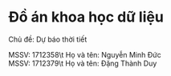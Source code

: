 # Đồ án khoa học dữ liệu

Chủ đề: Dự báo thời tiết

MSSV: 1712358\t Họ và tên: Nguyễn Minh Đức  
MSSV: 1712379\t Họ và tên: Đặng Thành Duy
